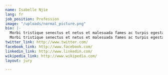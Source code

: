 ```yaml
---
name: Isabelle Njie
lang: fr
job_position: Profession
image: "/uploads/normal_picture.png"
bio: |-
  Morbi tristique senectus et netus et malesuada fames ac turpis egestas. Vestibulum tortor quam, feugiat vitae, ultricies eget, tempor sit amet, ante. Donec eu libero sit amet quam egestas semper. Aenean ultricies mi vitae est. Mauris Eonec eu ribero sit amet quam egestas semper. Aenean are ultricies mi senectus et netus et malesuada fames ac turpis egestas. Vestibulum tortor quam, feugiat vitae vitae.</br>
  Morbi tristique senectus et netus et malesuada fames ac turpis egestas. Vestibulum tortor quam, feugiat vitae, ultricies eget, tempor sit amet, ante. Donec eu libero sit amet quam egestas semper. Aenean ultricies mi vitae est. Mauris Eonec eu ribero sit amet quam egestas semper. Aenean are ultricies mi senectus et netus et malesuada fames ac turpis egestas.Mauris Eonec eu ribero sit amet quam egestas semper. Aenean are ultricies mi senectus et netus et malesuada fames ac turpis egestas. Vestibulum tortor quam, feugiat vitae vitae.
twitter_link: http://www.twitter.com/
facebook_link: http://www.facebook.com/
linkedin_link: http://www.linkedin.com/
wikipedia_link: http://www.wikipedia.com/
layout: jury

---
```

